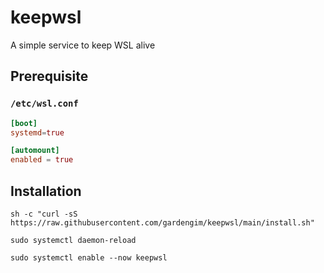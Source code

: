 # keepwsl
A simple service to keep WSL alive

## Prerequisite
### `/etc/wsl.conf`
```conf
[boot]
systemd=true

[automount]
enabled = true
```

## Installation
```
sh -c "curl -sS https://raw.githubusercontent.com/gardengim/keepwsl/main/install.sh"
```
```
sudo systemctl daemon-reload
```
```
sudo systemctl enable --now keepwsl
```